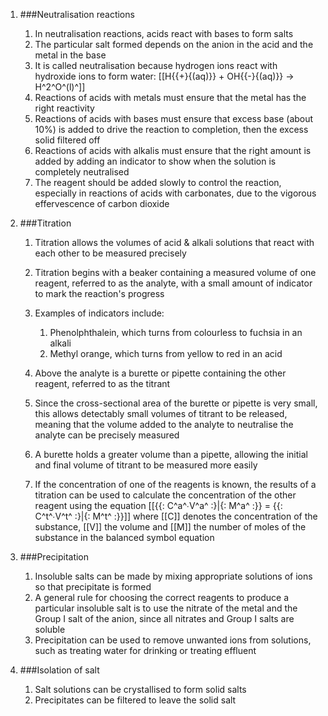 1. ###Neutralisation reactions

    1. In neutralisation reactions, acids react with bases to form salts
    2. The particular salt formed depends on the anion in the acid and the metal in the base
    3. It is called neutralisation because hydrogen ions react with hydroxide ions to form water: [[H{{+}{(aq)}} + OH{{-}{(aq)}} → H^2^O^(l)^]]
    4. Reactions of acids with metals must ensure that the metal has the right reactivity
    5. Reactions of acids with bases must ensure that excess base (about 10%) is added to drive the reaction to completion, then the excess solid filtered off
    6. Reactions of acids with alkalis must ensure that the right amount is added by adding an indicator to show when the solution is completely neutralised
    7. The reagent should be added slowly to control the reaction, especially in reactions of acids with carbonates, due to the vigorous effervescence of carbon dioxide
2. ###Titration

    1. Titration allows the volumes of acid & alkali solutions that react with each other to be measured precisely
    2. Titration begins with a beaker containing a measured volume of one reagent, referred to as the analyte, with a small amount of indicator to mark the reaction's progress
    3. Examples of indicators include:

        1. Phenolphthalein, which turns from colourless to fuchsia in an alkali
        2. Methyl orange, which turns from yellow to red in an acid
    4. Above the analyte is a burette or pipette containing the other reagent, referred to as the titrant
    5. Since the cross-sectional area of the burette or pipette is very small, this allows detectably small volumes of titrant to be released, meaning that the volume added to the analyte to neutralise the analyte can be precisely measured
    6. A burette holds a greater volume than a pipette, allowing the initial and final volume of titrant to be measured more easily
    7. If the concentration of one of the reagents is known, the results of a titration can be used to calculate the concentration of the other reagent using the equation [[{{: C^a^∙V^a^ :}|{: M^a^ :}} = {{: C^t^∙V^t^ :}|{: M^t^ :}}]] where [[C]] denotes the concentration of the substance, [[V]] the volume and [[M]] the number of moles of the substance in the balanced symbol equation
3. ###Precipitation

    1. Insoluble salts can be made by mixing appropriate solutions of ions so that precipitate is formed
    2. A general rule for choosing the correct reagents to produce a particular insoluble salt is to use the nitrate of the metal and the Group I salt of the anion, since all nitrates and Group I salts are soluble
    3. Precipitation can be used to remove unwanted ions from solutions, such as treating water for drinking or treating effluent
4. ###Isolation of salt

    1. Salt solutions can be crystallised to form solid salts
    2. Precipitates can be filtered to leave the solid salt
